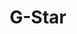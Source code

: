 ---
priority: "01"
img: static/img/uploads/bng_gstar.jpg
title: G-Star
deeplink: https://www.instagram.com/tv/CRrEqnNjkUW/
tags: case
---